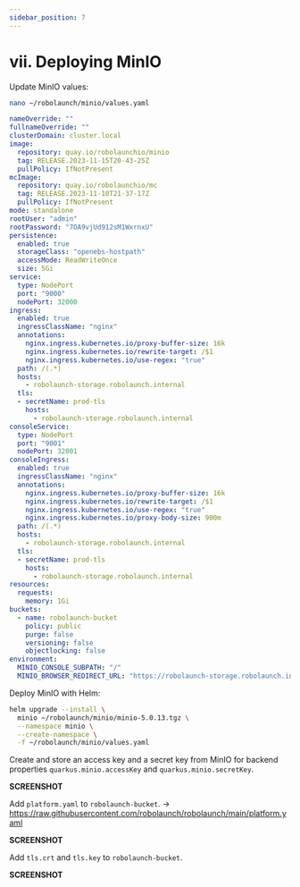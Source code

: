 ```yaml
---
sidebar_position: 7
---
```


# vii. Deploying MinIO

Update MinIO values:

```bash
nano ~/robolaunch/minio/values.yaml
```

```yaml
nameOverride: ""
fullnameOverride: ""
clusterDomain: cluster.local
image:
  repository: quay.io/robolaunchio/minio
  tag: RELEASE.2023-11-15T20-43-25Z
  pullPolicy: IfNotPresent
mcImage:
  repository: quay.io/robolaunchio/mc
  tag: RELEASE.2023-11-10T21-37-17Z
  pullPolicy: IfNotPresent
mode: standalone
rootUser: "admin"
rootPassword: "7OA9vjUd912sM1WxrnxU"
persistence:
  enabled: true
  storageClass: "openebs-hostpath"
  accessMode: ReadWriteOnce
  size: 5Gi
service:
  type: NodePort
  port: "9000"
  nodePort: 32000
ingress:
  enabled: true
  ingressClassName: "nginx"
  annotations:
    nginx.ingress.kubernetes.io/proxy-buffer-size: 16k
    nginx.ingress.kubernetes.io/rewrite-target: /$1
    nginx.ingress.kubernetes.io/use-regex: "true"
  path: /(.*)
  hosts:
    - robolaunch-storage.robolaunch.internal
  tls:
  - secretName: prod-tls
    hosts:
      - robolaunch-storage.robolaunch.internal
consoleService:
  type: NodePort
  port: "9001"
  nodePort: 32001
consoleIngress:
  enabled: true
  ingressClassName: "nginx"
  annotations:
    nginx.ingress.kubernetes.io/proxy-buffer-size: 16k
    nginx.ingress.kubernetes.io/rewrite-target: /$1
    nginx.ingress.kubernetes.io/use-regex: "true"
    nginx.ingress.kubernetes.io/proxy-body-size: 900m
  path: /(.*)
  hosts:
    - robolaunch-storage.robolaunch.internal
  tls:
  - secretName: prod-tls
    hosts:
      - robolaunch-storage.robolaunch.internal
resources:
  requests:
    memory: 1Gi
buckets:
  - name: robolaunch-bucket
    policy: public
    purge: false
    versioning: false
    objectlocking: false
environment:
  MINIO_CONSOLE_SUBPATH: "/"
  MINIO_BROWSER_REDIRECT_URL: "https://robolaunch-storage.robolaunch.internal/"
```

Deploy MinIO with Helm:

```bash
helm upgrade --install \
  minio ~/robolaunch/minio/minio-5.0.13.tgz \
  --namespace minio \
  --create-namespace \
  -f ~/robolaunch/minio/values.yaml
```

Create and store an access key and a secret key from MinIO for backend properties `quarkus.minio.accessKey` and `quarkus.minio.secretKey`.

**SCREENSHOT**

Add `platform.yaml` to `robolaunch-bucket`. → https://raw.githubusercontent.com/robolaunch/robolaunch/main/platform.yaml

**SCREENSHOT**

Add `tls.crt` and `tls.key` to `robolaunch-bucket`.

**SCREENSHOT**